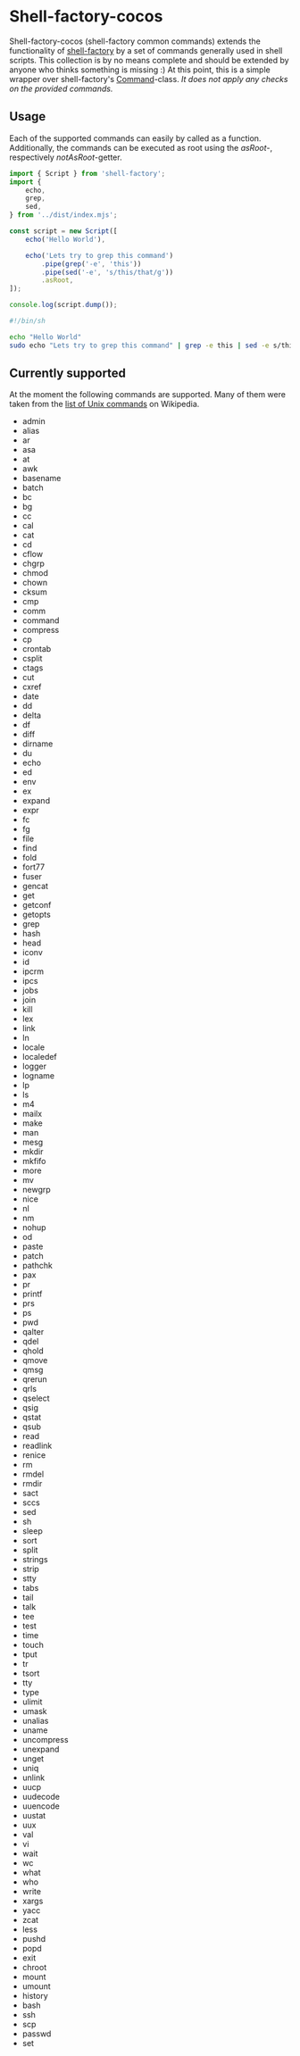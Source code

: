 # Shell-factory-cocos
Shell-factory-cocos (shell-factory common commands) extends the functionality of [shell-factory](https://github.com/monstermichl/shell-factory) by a set of commands generally used in shell scripts. This collection is by no means complete and should be extended by anyone who thinks something is missing :) At this point, this is a simple wrapper over shell-factory's [Command](https://github.com/monstermichl/shell-factory#command)-class. *It does not apply any checks on the provided commands.*

## Usage
Each of the supported commands can easily by called as a function. Additionally, the commands can be executed as root using the *asRoot*-, respectively *notAsRoot*-getter.

```typescript
import { Script } from 'shell-factory';
import {
    echo,
    grep,
    sed,
} from '../dist/index.mjs';

const script = new Script([
    echo('Hello World'),

    echo('Lets try to grep this command')
        .pipe(grep('-e', 'this'))
        .pipe(sed('-e', 's/this/that/g'))
        .asRoot,
]);

console.log(script.dump());
```

```sh
#!/bin/sh

echo "Hello World"
sudo echo "Lets try to grep this command" | grep -e this | sed -e s/this/that/g
```

## Currently supported
At the moment the following commands are supported. Many of them were taken from the [list of Unix commands](https://en.wikipedia.org/wiki/List_of_Unix_commands) on Wikipedia.

- admin
- alias
- ar
- asa
- at
- awk
- basename
- batch
- bc
- bg
- cc
- cal
- cat
- cd
- cflow
- chgrp
- chmod
- chown
- cksum
- cmp
- comm
- command
- compress
- cp
- crontab
- csplit
- ctags
- cut
- cxref
- date
- dd
- delta
- df
- diff
- dirname
- du
- echo
- ed
- env
- ex
- expand
- expr
- fc
- fg
- file
- find
- fold
- fort77
- fuser
- gencat
- get
- getconf
- getopts
- grep
- hash
- head
- iconv
- id
- ipcrm
- ipcs
- jobs
- join
- kill
- lex
- link
- ln
- locale
- localedef
- logger
- logname
- lp
- ls
- m4
- mailx
- make
- man
- mesg
- mkdir
- mkfifo
- more
- mv
- newgrp
- nice
- nl
- nm
- nohup
- od
- paste
- patch
- pathchk
- pax
- pr
- printf
- prs
- ps
- pwd
- qalter
- qdel
- qhold
- qmove
- qmsg
- qrerun
- qrls
- qselect
- qsig
- qstat
- qsub
- read
- readlink
- renice
- rm
- rmdel
- rmdir
- sact
- sccs
- sed
- sh
- sleep
- sort
- split
- strings
- strip
- stty
- tabs
- tail
- talk
- tee
- test
- time
- touch
- tput
- tr
- tsort
- tty
- type
- ulimit
- umask
- unalias
- uname
- uncompress
- unexpand
- unget
- uniq
- unlink
- uucp
- uudecode
- uuencode
- uustat
- uux
- val
- vi
- wait
- wc
- what
- who
- write
- xargs
- yacc
- zcat
- less
- pushd
- popd
- exit
- chroot
- mount
- umount
- history
- bash
- ssh
- scp
- passwd
- set
